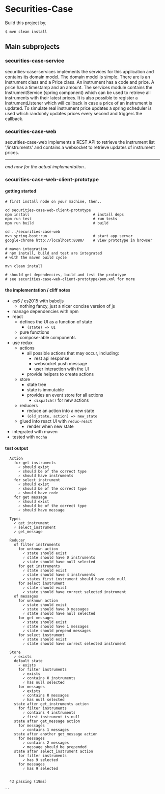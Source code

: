# Securities-Case

Build this project by;
    
    $ mvn clean install

## Main subprojects

### securities-case-service

securities-case-services implements the services for this application and contains its domain model.
The domain model is simple. There are is an Instrument class and a Price class. An instrument has a code and price. 
A price has a timestamp and an amount. The services module contains the InstrumentService (spring component) which can be used to retrieve all instruments with their latest prices. It is also possible to register a InstrumentListener which will callback in case a price of an instrument is updated.
To simulate real instrument price updates a spring scheduler is used which randomly updates prices every second and triggers the callback.


### securities-case-web

securities-case-web implements a REST API to retrieve the instrument list '/instruments' and contains a websocket to retrieve updates of instrument prices.

---

*and now for the actual implementation..*

### securities-case-web-client-prototype

#### getting started

```
# first install node on your machine, then..

cd securities-case-web-client-prototype
npm install                             # install deps
npm run test                            # run tests
npm run build                           # build

cd ../securities-case-web
mvn spring-boot:run                     # start app server
google-chrome http://localhost:8080/    # view prototype in browser

# maven integration
# npm install, build and test are integrated
# with the maven build cycle

mvn clean install

# should get dependencies, build and test the prototype
# see securities-case-web-client-prototype/pom.xml for more

```

#### the implementation / cliff notes

- es6 / es2015 with babeljs
    - nothing fancy, just a nicer concise version of js
- manage dependencies with npm
- react
    - defines the UI as a function of state
        - `(state) => UI`
    - pure functions
    - compose-able components
- use redux
    - actions
        - all possible actions that may occur, including:
            - rest api response
            - websocket push message
            - user interaction with the UI
        - provide helpers to create actions
    - store
        - state tree
        - state is immutable
        - provides an event store for all actions
            - `dispatch()` for new actions
    - reducers
        - reduce an action into a new state
        - `(old_state, action) => new_state`
    - glued into react UI with `redux-react`
        - render when new state
- integrated with maven
- tested with `mocha`

#### test output

```
  Action
    for get instruments
      ✓ should exist
      ✓ should be of the correct type
      ✓ should have instruments
    for select instrument
      ✓ should exist
      ✓ should be of the correct type
      ✓ should have code
    for get message
      ✓ should exist
      ✓ should be of the correct type
      ✓ should have message

  Types
    ✓ get instrument
    ✓ select_instrument
    ✓ get_message

  Reducer
    of filter instruments
      for unknown action
        ✓ state should exist
        ✓ state should have 0 instruments
        ✓ state should have null selected
      for get instruments
        ✓ state should exist
        ✓ state should have 4 instruments
        ✓ states first instrument should have code null
      for select instrument
        ✓ state should exist
        ✓ state should have correct selected instrument
    of messages
      for unknown action
        ✓ state should exist
        ✓ state should have 0 messages
        ✓ state should have null selected
      for get messages
        ✓ state should exist
        ✓ state should have 1 messages
        ✓ state should prepend messages
      for select instrument
        ✓ state should exist
        ✓ state should have correct selected instrument

  Store
    ✓ exists
    default state
      ✓ exists
      for filter instruments
        ✓ exists
        ✓ contains 0 instruments
        ✓ has null selected
      for messages
        ✓ exists
        ✓ contains 0 messages
        ✓ has null selected
    state after get_instruments action
      for filter instruments
        ✓ contains 4 instruments
        ✓ first instrument is null
    state after get_message action
      for messages
        ✓ contains 1 messages
    state after another get_message action
      for messages
        ✓ contains 2 messages
        ✓ message should be prepended
    state after select_instrument action
      for filter instruments
        ✓ has 9 selected
      for messages
        ✓ has 9 selected


  43 passing (19ms)

``
